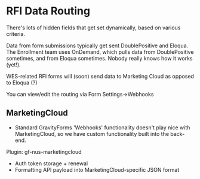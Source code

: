 # RFI Data Routing

There's lots of hidden fields that get set dynamically, based on various criteria.

Data from form submissions typically get sent DoublePositive and Eloqua. The Enrollment team uses OnDemand, which pulls data from DoublePositive sometimes, and from Eloqua sometimes. Nobody really knows how it works (yet!).

WES-related RFI forms will (soon) send data to Marketing Cloud as opposed to Eloqua (?)

You can view/edit the routing via Form Settings->Webhooks

## MarketingCloud
- Standard GravityForms 'Webhooks' functionality doesn't play nice with MarketingCloud, so we have custom functionality built into the back-end.

Plugin: gf-nus-marketingcloud
- Auth token storage + renewal
- Formatting API payload into MarketingCloud-specific JSON format